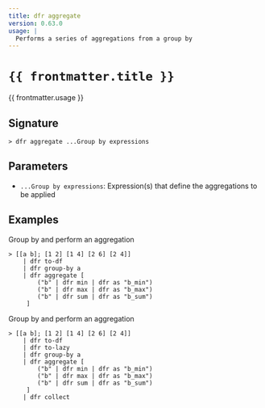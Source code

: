 ```yaml
---
title: dfr aggregate
version: 0.63.0
usage: |
  Performs a series of aggregations from a group by
---
```


<script>
  import { usePageFrontmatter } from '@vuepress/client';
  export default { computed: { frontmatter() { return usePageFrontmatter().value; } } }
</script>

# <code>{{ frontmatter.title }}</code>

<div style='white-space: pre-wrap;'>{{ frontmatter.usage }}</div>

## Signature

```> dfr aggregate ...Group by expressions```

## Parameters

 -  `...Group by expressions`: Expression(s) that define the aggregations to be applied

## Examples

Group by and perform an aggregation
```shell
> [[a b]; [1 2] [1 4] [2 6] [2 4]]
    | dfr to-df
    | dfr group-by a
    | dfr aggregate [
        ("b" | dfr min | dfr as "b_min")
        ("b" | dfr max | dfr as "b_max")
        ("b" | dfr sum | dfr as "b_sum")
     ]
```

Group by and perform an aggregation
```shell
> [[a b]; [1 2] [1 4] [2 6] [2 4]]
    | dfr to-df
    | dfr to-lazy
    | dfr group-by a
    | dfr aggregate [
        ("b" | dfr min | dfr as "b_min")
        ("b" | dfr max | dfr as "b_max")
        ("b" | dfr sum | dfr as "b_sum")
     ]
    | dfr collect
```
